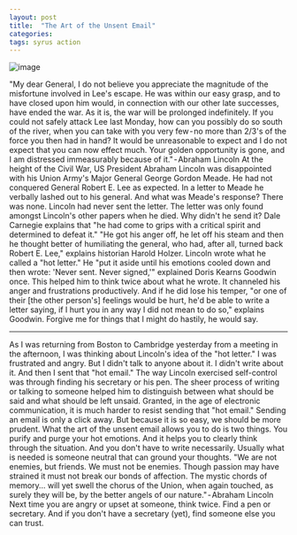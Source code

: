 ```yaml
---
layout: post
title:  "The Art of the Unsent Email"
categories: 
tags: syrus action
---
```


![image](https://github.com/linkdniel/link.github.io/assets/19313119/855a50cd-bc0c-445d-8c49-45c05f45fc03)

"My dear General,
I do not believe you appreciate the magnitude of the misfortune involved in Lee's escape. He was within our easy grasp, and to have closed upon him would, in connection with our other late successes, have ended the war. As it is, the war will be prolonged indefinitely. If you could not safely attack Lee last Monday, how can you possibly do so south of the river, when you can take with you very few - no more than 2/3's of the force you then had in hand? It would be unreasonable to expect and I do not expect that you can now effect much. Your golden opportunity is gone, and I am distressed immeasurably because of it." - Abraham Lincoln
At the height of the Civil War, US President Abraham Lincoln was disappointed with his Union Army's Major General George Gordon Meade. He had not conquered General Robert E. Lee as expected. In a letter to Meade he verbally lashed out to his general. And what was Meade's response?
There was none. Lincoln had never sent the letter. The letter was only found amongst Lincoln's other papers when he died. Why didn't he send it? Dale Carnegie explains that "he had come to grips with a critical spirit and determined to defeat it." "He got his anger off, he let off his steam and then he thought better of humiliating the general, who had, after all, turned back Robert E. Lee," explains historian Harold Holzer.
Lincoln wrote what he called a "hot letter." He "put it aside until his emotions cooled down and then wrote: 'Never sent. Never signed,'" explained Doris Kearns Goodwin once. This helped him to think twice about what he wrote. It channeled his anger and frustrations productively.
And if he did lose his temper, "or one of their [the other person's] feelings would be hurt, he'd be able to write a letter saying, if I hurt you in any way I did not mean to do so," explains Goodwin. Forgive me for things that I might do hastily, he would say.

---

As I was returning from Boston to Cambridge yesterday from a meeting in the afternoon, I was thinking about Lincoln's idea of the "hot letter." I was frustrated and angry. But I didn't talk to anyone about it. I didn't write about it. And then I sent that "hot email."
The way Lincoln exercised self-control was through finding his secretary or his pen. The sheer process of writing or talking to someone helped him to distinguish between what should be said and what should be left unsaid.
Granted, in the age of electronic communication, it is much harder to resist sending that "hot email." Sending an email is only a click away. But because it is so easy, we should be more prudent.
What the art of the unsent email allows you to do is two things. You purify and purge your hot emotions. And it helps you to clearly think through the situation. And you don't have to write necessarily. Usually what is needed is someone neutral that can ground your thoughts.
"We are not enemies, but friends. We must not be enemies. Though passion may have strained it must not break our bonds of affection. The mystic chords of memory… will yet swell the chorus of the Union, when again touched, as surely they will be, by the better angels of our nature." - Abraham Lincoln
Next time you are angry or upset at someone, think twice. Find a pen or secretary. And if you don't have a secretary (yet), find someone else you can trust.
